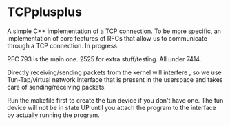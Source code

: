 # TCPplusplus
A simple C++ implementation of a TCP connection. To be more specific, an implementation of core features of RFCs that allow us to communicate through a TCP connection.  In progress.

RFC 793 is the main one. 2525 for extra stuff/testing. All under 7414.

Directly receiving/sending packets from the kernel will interfere , so we use Tun-Tap/virtual network interface that is present in the userspace and takes care of sending/receiving packets.

Run the makefile first to create the tun device if you don't have one. The tun device will not be in state UP until you attach the program to the interface by actually running the program. 
